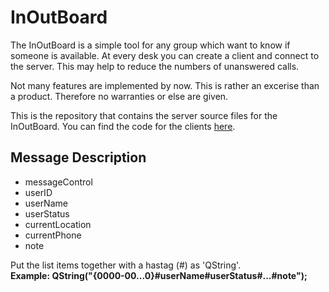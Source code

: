 <h1>InOutBoard</h1>

<p>The InOutBoard is a simple tool for any group which want to know if someone is available. At every desk you can create a client and connect
to the server. This may help to reduce the numbers of unanswered calls.</p>
<p>Not many features are implemented by now. This is rather an excerise than a product. Therefore no warranties or else are given.</p>
<p>This is the repository that contains the server source files for the InOutBoard. You can find the code for the clients <a href="https://github.com/kabcode/Client_IOB">here</a>.</p>

<h2>Message Description</h2>
<ul>
<li>messageControl</li>
<li>userID</li>
<li>userName</li>
<li>userStatus</li>
<li>currentLocation</li>
<li>currentPhone</li>
<li>note</li>
</ul>

<p>Put the list items together with a hastag (#) as 'QString'.<br>
<strong>Example: QString("{0000-00...0}#userName#userStatus#...#note");</strong>
</p>
